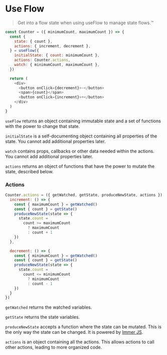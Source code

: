 # Use Flow

> Get into a flow state when using useFlow to manage state flows.™️

```js
const Counter = ({ minimumCount, maximumCount }) => {
  const {
    state: { count },
    actions: { increment, decrement },
  } = useFlow({
    initialState: { count: minimumCount },
    actions: Counter.actions,
    watch: { minimumCount, maximumCount },
  })

  return (
    <div>
      <button onClick={decrement}>-</button>
      <span>{count}</span>
      <button onClick={increment}>+</button>
    </div>
  )
}
```

`useFlow` returns an object containing immutable state and a set of functions with the power to change that state.

`initialState` is a self-documenting object containing all properties of the state. You cannot add additional properties later.

`watch` contains props, callbacks or other data needed within the actions. You cannot add additional properties later.

`actions` returns an object of functions that have the power to mutate the state, described below.

### **Actions**

```js
Counter.actions = ({ getWatched, getState, produceNewState, actions }) => ({
  increment: () => {
    const { maximumCount } = getWatched()
    const { count } = getState()
    produceNewState(state => {
      state.count = 
        count >= maximumCount 
          ? maximumCount
          : count + 1
    })
  },

  decrement: () => {
    const { minimumCount } = getWatched()
    const { count } = getState()
    produceNewState(state => {
      state.count = 
        count <= minimumCount 
          ? minimumCount
          : count - 1
    })
  }
})
```

`getWatched` returns the watched variables.

`getState` returns the state variables.

`produceNewState` accepts a function where the state can be mutated. This is the only way the state can be changed. It is powered by [Immer JS](https://immerjs.github.io/immer/docs/introduction).

`actions` is an object containing all the actions. This allows actions to call other actions, leading to more organized code.
